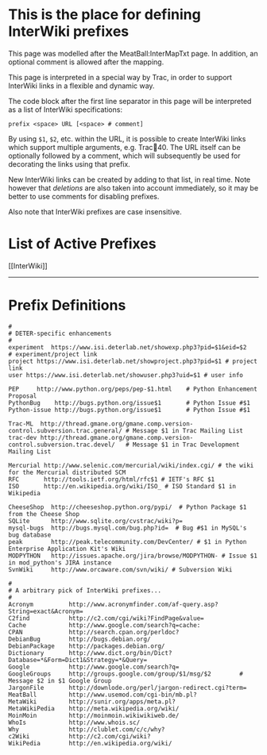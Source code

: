 # This is the place for defining InterWiki prefixes

This page was modelled after the MeatBall:InterMapTxt page.
In addition, an optional comment is allowed after the mapping.


This page is interpreted in a special way by Trac, in order to support
InterWiki links in a flexible and dynamic way.

The code block after the first line separator in this page
will be interpreted as a list of InterWiki specifications:
	
	prefix <space> URL [<space> # comment]
	

By using `$1`, `$2`, etc. within the URL, it is possible to create 
InterWiki links which support multiple arguments, e.g. Trac:ticket:40.
The URL itself can be optionally followed by a comment, 
which will subsequently be used for decorating the links 
using that prefix.

New InterWiki links can be created by adding to that list, in real time.
Note however that _deletions_ are also taken into account immediately,
so it may be better to use comments for disabling prefixes.

Also note that InterWiki prefixes are case insensitive.


# List of Active Prefixes

[[InterWiki]]


----

# Prefix Definitions

	
	#
	# DETER-specific enhancements
	#
	experiment  https://www.isi.deterlab.net/showexp.php3?pid=$1&eid=$2     # experiment/project link
	project https://www.isi.deterlab.net/showproject.php3?pid=$1 # project link
	user https://www.isi.deterlab.net/showuser.php3?uid=$1 # user info
	
	PEP     http://www.python.org/peps/pep-$1.html    # Python Enhancement Proposal 
	PythonBug    http://bugs.python.org/issue$1       # Python Issue #$1
	Python-issue http://bugs.python.org/issue$1       # Python Issue #$1
	
	Trac-ML  http://thread.gmane.org/gmane.comp.version-control.subversion.trac.general/ # Message $1 in Trac Mailing List
	trac-dev http://thread.gmane.org/gmane.comp.version-control.subversion.trac.devel/   # Message $1 in Trac Development Mailing List
	
	Mercurial http://www.selenic.com/mercurial/wiki/index.cgi/ # the wiki for the Mercurial distributed SCM
	RFC       http://tools.ietf.org/html/rfc$1 # IETF's RFC $1
	ISO       http://en.wikipedia.org/wiki/ISO_ # ISO Standard $1 in Wikipedia
	
	CheeseShop  http://cheeseshop.python.org/pypi/  # Python Package $1 from the Cheese Shop
	SQLite      http://www.sqlite.org/cvstrac/wiki?p= 
	mysql-bugs  http://bugs.mysql.com/bug.php?id=  # Bug #$1 in MySQL's bug database
	peak        http://peak.telecommunity.com/DevCenter/ # $1 in Python Enterprise Application Kit's Wiki
	MODPYTHON   http://issues.apache.org/jira/browse/MODPYTHON- # Issue $1 in mod_python's JIRA instance
	SvnWiki     http://www.orcaware.com/svn/wiki/ # Subversion Wiki
	
	#
	# A arbitrary pick of InterWiki prefixes...
	#
	Acronym          http://www.acronymfinder.com/af-query.asp?String=exact&Acronym=
	C2find           http://c2.com/cgi/wiki?FindPage&value=
	Cache            http://www.google.com/search?q=cache:
	CPAN             http://search.cpan.org/perldoc?
	DebianBug        http://bugs.debian.org/
	DebianPackage    http://packages.debian.org/
	Dictionary       http://www.dict.org/bin/Dict?Database=*&Form=Dict1&Strategy=*&Query=
	Google           http://www.google.com/search?q=
	GoogleGroups     http://groups.google.com/group/$1/msg/$2        # Message $2 in $1 Google Group
	JargonFile       http://downlode.org/perl/jargon-redirect.cgi?term=
	MeatBall         http://www.usemod.com/cgi-bin/mb.pl?
	MetaWiki         http://sunir.org/apps/meta.pl?
	MetaWikiPedia    http://meta.wikipedia.org/wiki/
	MoinMoin         http://moinmoin.wikiwikiweb.de/
	WhoIs            http://www.whois.sc/
	Why              http://clublet.com/c/c/why?
	c2Wiki           http://c2.com/cgi/wiki?
	WikiPedia        http://en.wikipedia.org/wiki/
	
